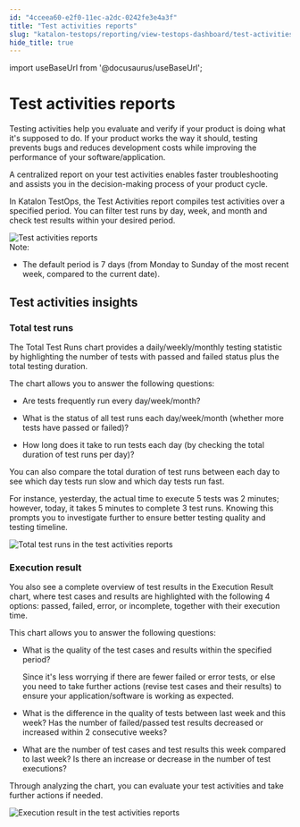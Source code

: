 ```yaml
---
id: "4cceea60-e2f0-11ec-a2dc-0242fe3e4a3f"
title: "Test activities reports"
slug: "katalon-testops/reporting/view-testops-dashboard/test-activities-reports"
hide_title: true
---
```

import useBaseUrl from '@docusaurus/useBaseUrl';


# <a id="id_dashboard-test-activities" class="anchor_top_offset"/><a id="ariaid-title1" class="anchor_top_offset"/>Test activities reports

<p xmlns="http://www.w3.org/1999/xhtml" className="p">Testing activities help you evaluate and verify if your product is doing what it's supposed to do. If your product works the way it should, testing prevents bugs and reduces development costs while improving the performance of your software/application.</p> 
<p xmlns="http://www.w3.org/1999/xhtml" className="p">A centralized report on your test activities enables faster troubleshooting and assists you in the decision-making process of your product cycle.</p> 
<p xmlns="http://www.w3.org/1999/xhtml" className="p">In Katalon TestOps, the <span className="ph uicontrol">Test Activities</span> report compiles test activities over a specified period. You can filter test runs by day, week, and month and check test results within your desired period.</p> 
<div xmlns="http://www.w3.org/1999/xhtml" className="p"><img className="image" src={useBaseUrl("/af971080-0f1b-11ed-9930-0242fe3e4a3f.png")} alt="Test activities reports" /><div className="note note note_note"><span className="note__title">Note:</span> <ul className="ul"><li className="li"><p className="p">The default period is 7 days (from Monday to Sunday of the most recent week, compared to the current date).</p></li></ul></div></div>

## <a id="concept-9366" class="anchor_top_offset"/>Test activities insights


### Total test runs

<p xmlns="http://www.w3.org/1999/xhtml" className="p">The <span className="ph uicontrol">Total Test Runs</span> chart provides a daily/weekly/monthly testing statistic by highlighting the number of tests with passed and failed status plus the total testing duration.</p> 
<p xmlns="http://www.w3.org/1999/xhtml" className="p">The chart allows you to answer the following questions:</p> 
<ul xmlns="http://www.w3.org/1999/xhtml" className="ul"><li className="li"><p className="p">Are tests frequently run every day/week/month?</p></li><li className="li"><p className="p">What is the status of all test runs each day/week/month (whether more tests have passed or failed)?</p></li><li className="li"><p className="p">How long does it take to run tests each day (by checking the total duration of test runs per day)?</p></li></ul> 
<p xmlns="http://www.w3.org/1999/xhtml" className="p">You can also compare the total duration of test runs between each day to see which day tests run slow and which day tests run fast.</p> 
<p xmlns="http://www.w3.org/1999/xhtml" className="p">For instance, yesterday, the actual time to execute 5 tests was 2 minutes; however, today, it takes 5 minutes to complete 3 test runs. Knowing this prompts you to investigate further to ensure better testing quality and testing timeline.</p> 
<p xmlns="http://www.w3.org/1999/xhtml" className="p"><img className="image" src={useBaseUrl("/7ad2ea90-0f1b-11ed-9930-0242fe3e4a3f.png")} alt="Total test runs in the test activities reports" /></p> 

### Execution result

<p xmlns="http://www.w3.org/1999/xhtml" className="p">You also see a complete overview of test results in the <span className="ph uicontrol">Execution Result</span> chart, where test cases and results are highlighted with the following 4 options: passed, failed, error, or incomplete, together with their execution time.</p> 
<p xmlns="http://www.w3.org/1999/xhtml" className="p">This chart allows you to answer the following questions:</p> 
<ul xmlns="http://www.w3.org/1999/xhtml" className="ul"><li className="li"><p className="p">What is the quality of the test cases and results within the specified period?</p>     <p className="p">Since it's less worrying if there are fewer failed or error tests, or else you need to take further actions (revise test cases and their results) to ensure your application/software is working as expected.</p></li><li className="li"><p className="p">What is the difference in the quality of tests between last week and this week? Has the number of failed/passed test results decreased or increased within 2 consecutive weeks?</p></li><li className="li"><p className="p">What are the number of test cases and test results this week compared to last week? Is there an increase or decrease in the number of test executions?</p></li></ul> 
<p xmlns="http://www.w3.org/1999/xhtml" className="p">Through analyzing the chart, you can evaluate your test activities and take further actions if needed.</p> 
<p xmlns="http://www.w3.org/1999/xhtml" className="p"><img className="image" src={useBaseUrl("/c0e83350-0f1b-11ed-9930-0242fe3e4a3f.png")} alt="Execution result in the test activities reports" /></p> 
